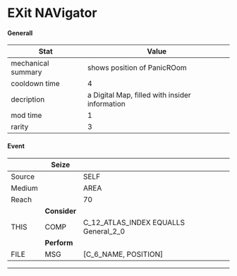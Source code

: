 

# **EXit NAVigator**


#### **Generall**
| Stat | Value | 
|  --  |  --  | 
| mechanical summary | shows position of PanicROom | 
| cooldown time | 4 | 
| decription | a Digital Map, filled with insider information | 
| mod time | 1 | 
| rarity | 3 | 



#### **Event**
|  | **Seize** |  | 
|  --  |  --  |  --  | 
| Source |  | SELF | 
| Medium |  | AREA | 
| Reach |  | 70 | 
|  | **Consider** |  | 
| THIS | COMP | C_12_ATLAS_INDEX EQUALLS General_2_0 | 
|  | **Perform** |  | 
| FILE | MSG | [C_6_NAME, POSITION] | 

-----


